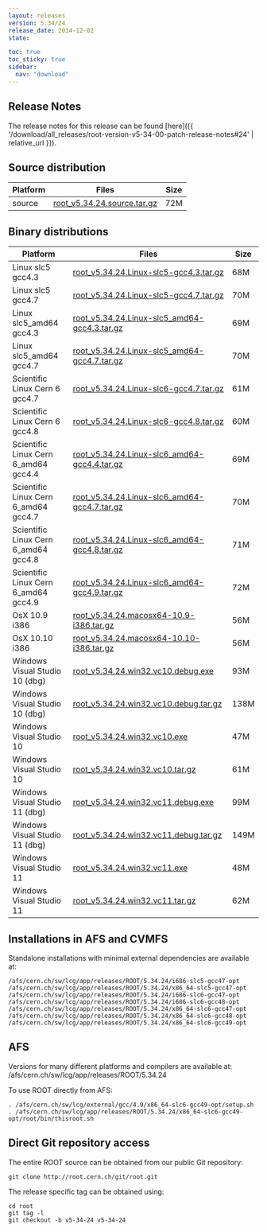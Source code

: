 ```yaml
---
layout: releases
version: 5.34/24
release_date: 2014-12-02
state:

toc: true
toc_sticky: true
sidebar:
  nav: "download"
---
```



## Release Notes

The release notes for this release can be found [here]({{ '/download/all_releases/root-version-v5-34-00-patch-release-notes#24' | relative_url }}).

## Source distribution

| Platform       | Files | Size |
|-----------|-------|-----|
| source | [root_v5.34.24.source.tar.gz](https://root.cern.ch/download/root_v5.34.24.source.tar.gz) |  72M |


## Binary distributions

| Platform       | Files | Size |
|-----------|-------|-----|
| Linux slc5 gcc4.3 | [root_v5.34.24.Linux-slc5-gcc4.3.tar.gz](https://root.cern.ch/download/root_v5.34.24.Linux-slc5-gcc4.3.tar.gz) |  68M |
| Linux slc5 gcc4.7 | [root_v5.34.24.Linux-slc5-gcc4.7.tar.gz](https://root.cern.ch/download/root_v5.34.24.Linux-slc5-gcc4.7.tar.gz) |  70M |
| Linux slc5_amd64 gcc4.3 | [root_v5.34.24.Linux-slc5_amd64-gcc4.3.tar.gz](https://root.cern.ch/download/root_v5.34.24.Linux-slc5_amd64-gcc4.3.tar.gz) |  69M |
| Linux slc5_amd64 gcc4.7 | [root_v5.34.24.Linux-slc5_amd64-gcc4.7.tar.gz](https://root.cern.ch/download/root_v5.34.24.Linux-slc5_amd64-gcc4.7.tar.gz) |  70M |
| Scientific Linux Cern 6 gcc4.7 | [root_v5.34.24.Linux-slc6-gcc4.7.tar.gz](https://root.cern.ch/download/root_v5.34.24.Linux-slc6-gcc4.7.tar.gz) |  61M |
| Scientific Linux Cern 6 gcc4.8 | [root_v5.34.24.Linux-slc6-gcc4.8.tar.gz](https://root.cern.ch/download/root_v5.34.24.Linux-slc6-gcc4.8.tar.gz) |  60M |
| Scientific Linux Cern 6_amd64 gcc4.4 | [root_v5.34.24.Linux-slc6_amd64-gcc4.4.tar.gz](https://root.cern.ch/download/root_v5.34.24.Linux-slc6_amd64-gcc4.4.tar.gz) |  69M |
| Scientific Linux Cern 6_amd64 gcc4.7 | [root_v5.34.24.Linux-slc6_amd64-gcc4.7.tar.gz](https://root.cern.ch/download/root_v5.34.24.Linux-slc6_amd64-gcc4.7.tar.gz) |  70M |
| Scientific Linux Cern 6_amd64 gcc4.8 | [root_v5.34.24.Linux-slc6_amd64-gcc4.8.tar.gz](https://root.cern.ch/download/root_v5.34.24.Linux-slc6_amd64-gcc4.8.tar.gz) |  71M |
| Scientific Linux Cern 6_amd64 gcc4.9 | [root_v5.34.24.Linux-slc6_amd64-gcc4.9.tar.gz](https://root.cern.ch/download/root_v5.34.24.Linux-slc6_amd64-gcc4.9.tar.gz) |  72M |
| OsX 10.9 i386 | [root_v5.34.24.macosx64-10.9-i386.tar.gz](https://root.cern.ch/download/root_v5.34.24.macosx64-10.9-i386.tar.gz) |  56M |
| OsX 10.10 i386 | [root_v5.34.24.macosx64-10.10-i386.tar.gz](https://root.cern.ch/download/root_v5.34.24.macosx64-10.10-i386.tar.gz) |  56M |
| Windows Visual Studio 10 (dbg) | [root_v5.34.24.win32.vc10.debug.exe](https://root.cern.ch/download/root_v5.34.24.win32.vc10.debug.exe) |  93M |
| Windows Visual Studio 10 (dbg) | [root_v5.34.24.win32.vc10.debug.tar.gz](https://root.cern.ch/download/root_v5.34.24.win32.vc10.debug.tar.gz) | 138M |
| Windows Visual Studio 10 | [root_v5.34.24.win32.vc10.exe](https://root.cern.ch/download/root_v5.34.24.win32.vc10.exe) |  47M |
| Windows Visual Studio 10 | [root_v5.34.24.win32.vc10.tar.gz](https://root.cern.ch/download/root_v5.34.24.win32.vc10.tar.gz) |  61M |
| Windows Visual Studio 11 (dbg) | [root_v5.34.24.win32.vc11.debug.exe](https://root.cern.ch/download/root_v5.34.24.win32.vc11.debug.exe) |  99M |
| Windows Visual Studio 11 (dbg) | [root_v5.34.24.win32.vc11.debug.tar.gz](https://root.cern.ch/download/root_v5.34.24.win32.vc11.debug.tar.gz) | 149M |
| Windows Visual Studio 11 | [root_v5.34.24.win32.vc11.exe](https://root.cern.ch/download/root_v5.34.24.win32.vc11.exe) |  48M |
| Windows Visual Studio 11 | [root_v5.34.24.win32.vc11.tar.gz](https://root.cern.ch/download/root_v5.34.24.win32.vc11.tar.gz) |  62M |



## Installations in AFS and CVMFS
Standalone installations with minimal external dependencies are available at:
~~~
/afs/cern.ch/sw/lcg/app/releases/ROOT/5.34.24/i686-slc5-gcc47-opt
/afs/cern.ch/sw/lcg/app/releases/ROOT/5.34.24/x86_64-slc5-gcc47-opt
/afs/cern.ch/sw/lcg/app/releases/ROOT/5.34.24/i686-slc6-gcc47-opt
/afs/cern.ch/sw/lcg/app/releases/ROOT/5.34.24/i686-slc6-gcc48-opt
/afs/cern.ch/sw/lcg/app/releases/ROOT/5.34.24/x86_64-slc6-gcc47-opt
/afs/cern.ch/sw/lcg/app/releases/ROOT/5.34.24/x86_64-slc6-gcc48-opt
/afs/cern.ch/sw/lcg/app/releases/ROOT/5.34.24/x86_64-slc6-gcc49-opt
~~~

## AFS
Versions for many different platforms and compilers are available at:
/afs/cern.ch/sw/lcg/app/releases/ROOT/5.34.24

To use ROOT directly from AFS:
~~~
. /afs/cern.ch/sw/lcg/external/gcc/4.9/x86_64-slc6-gcc49-opt/setup.sh
. /afs/cern.ch/sw/lcg/app/releases/ROOT/5.34.24/x86_64-slc6-gcc49-opt/root/bin/thisroot.sh
~~~

## Direct Git repository access
The entire ROOT source can be obtained from our public Git repository:

~~~
git clone http://root.cern.ch/git/root.git
~~~
The release specific tag can be obtained using:
~~~
cd root
git tag -l
git checkout -b v5-34-24 v5-34-24
~~~

